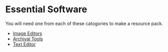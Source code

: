 # Essential Software

You will need one from each of these catogories to make a resource pack.

- [Image Editors](image-editors.md)
- [Archival Tools](archive-tools.md)
- [Text Editor](text-editors.md)